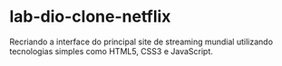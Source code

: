 # lab-dio-clone-netflix
Recriando a interface do principal site de streaming mundial utilizando tecnologias simples como HTML5, CSS3 e JavaScript. 
